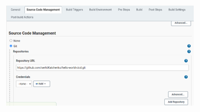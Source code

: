 ![Pic1](https://github.com/serhiiKalchenko/java_webpage_cicd/blob/main/screenshots/p1.png?raw=true)
